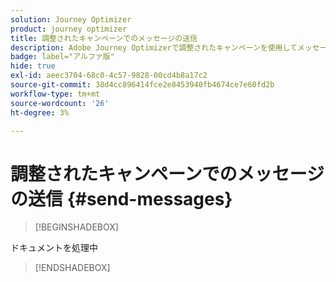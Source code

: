 ```yaml
---
solution: Journey Optimizer
product: journey optimizer
title: 調整されたキャンペーンでのメッセージの送信
description: Adobe Journey Optimizerで調整されたキャンペーンを使用してメッセージを配信する方法を説明します。
badge: label="アルファ版"
hide: true
exl-id: aeec3704-68c0-4c57-9828-00cd4b8a17c2
source-git-commit: 38d4cc896414fce2e8453940fb4674ce7e60fd2b
workflow-type: tm+mt
source-wordcount: '26'
ht-degree: 3%

---
```


# 調整されたキャンペーンでのメッセージの送信 {#send-messages}

>[!BEGINSHADEBOX]

ドキュメントを処理中

>[!ENDSHADEBOX]

<!--- done via channel activities:  link to the activities section
- sub-sections for each capability related to messages : experimentation, personalization, simulation, multilingue, ... with links to AJO docs sections for detailed information-->
